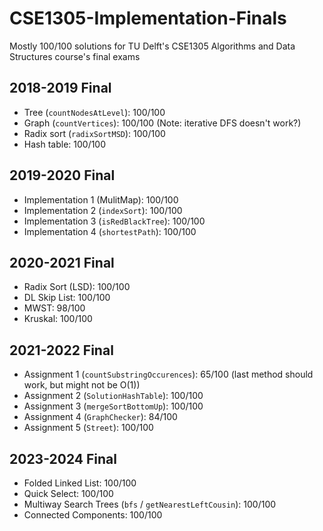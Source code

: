 # CSE1305-Implementation-Finals
Mostly 100/100 solutions for TU Delft's CSE1305 Algorithms and Data Structures course's final exams

## 2018-2019 Final
- Tree (`countNodesAtLevel`): 100/100
- Graph (`countVertices`): 100/100 (Note: iterative DFS doesn't work?)
- Radix sort (`radixSortMSD`): 100/100
- Hash table: 100/100

## 2019-2020 Final
- Implementation 1 (MulitMap): 100/100
- Implementation 2 (`indexSort`): 100/100
- Implementation 3 (`isRedBlackTree`): 100/100
- Implementation 4 (`shortestPath`): 100/100

## 2020-2021 Final
- Radix Sort (LSD): 100/100
- DL Skip List: 100/100
- MWST: 98/100
- Kruskal: 100/100

## 2021-2022 Final
- Assignment 1 (`countSubstringOccurences`): 65/100 (last method should work, but might not be O(1))
- Assignment 2 (`SolutionHashTable`): 100/100
- Assignment 3 (`mergeSortBottomUp`): 100/100
- Assignment 4 (`GraphChecker`): 84/100
- Assignment 5 (`Street`): 100/100

## 2023-2024 Final
- Folded Linked List: 100/100
- Quick Select: 100/100
- Multiway Search Trees (`bfs` / `getNearestLeftCousin`): 100/100
- Connected Components: 100/100
